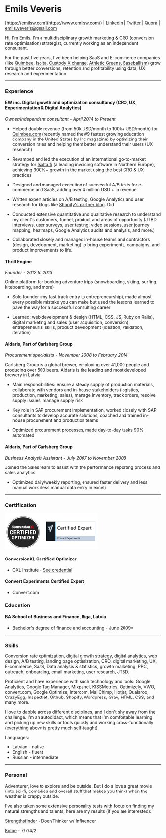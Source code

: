 # Emils Veveris 

[https://emilsw.com](https://www.emilsw.com/) | [Linkedin](https://www.linkedin.com/in/emilsveveris/) | [Twitter](https://twitter.com/emils_w) | [Quora](https://www.quora.com/profile/Emils-Veveris) | emils.veveris@gmail.com 

Hi, I'm Emils. I'm a multidisciplinary growth marketing & CRO (conversion rate optimisation) strategist, currently working as an independent consultant.

For the past five years, I've been helping SaaS and E-commerce companies (like [Quimbee](https://www.quimbee.com/), [Isolta](https://www.isolta.fi/), [Custody X change](https://www.custodyxchange.com/), [Athletic Greens](https://athleticgreens.com), [Baseballism](https://www.baseballism.com/)) grow through better conversions, retention and profitability using data, UX research and experimentation.

---

### Experience

#### EW inc. Digital growth and optimization consultancy (CRO, UX, Experimentation & Digital Analytics)

*Owner/Independent consultant - April 2014 to Present*

* Helped double revenue (from 50k USD/month to 100k+ USD/month) for [Quimbee.com](https://www.quimbee.com/) (recently named the #9 fastest growing education company in the United States by Inc magazine) by optimizing their conversion rates and helping them better understand their users (UX research)

* Revamped and led the execution of an international go-to-market strategy for [Isolta.fi](https://www.isolta.fi/) (a leading invoicing software in Northern Europe), achieving 300%+ growth in the market using the best CRO & UX practices

* Designed and managed execution of successful A/B tests for e-commerce and SaaS, adding over 4 million USD + in revenue 

* Written expert articles on A/B testing, Google Analytics and user research for blogs like [Shopify's partner blog](https://www.shopify.com/partners/blog/how-to-choose-the-right-a-b-testing-strategy-for-your-clients). Did 
 
* Conducted extensive quantitative and qualitative research to understand my client's customers, funnel, product and areas of opportunity (JTBD interviews, user surveys, user testing, video sessions, user journey mapping, heatmaps, Google Analytics audits and analysis, and more.)

* Collaborated closely and managed in-house teams and contractors (design, development, marketing) to bring experiments, campaigns, and product improvements to life.

#### Thrill Engine

*Founder - 2012 to 2013*

Online platform for booking adventure trips (snowboarding, skiing, surfing, kiteboarding, and more)

* Solo founder (my fast track entry to entrepreneurship), made almost every possible mistake you can make but used the lessons learned to pave the way for a successful consulting career

* Learned: web development & design (HTML, CSS, JS, Ruby on Rails), digital marketing and sales (user acquisition, conversion), entrepreneurial skills, product development (ideation, validation, iteration)


#### Aldaris, Part of Carlsberg Group 
*Procurement specialists - November 2008 to February 2014* 

Carlsberg Group is a global brewer, employing over 41,000 people and producing over 500 beers. Aldaris is the leading and most developed brewery in Latvia.

* Main responsibilities: ensure a steady supply of production materials, collaborate with vendors and in-house stakeholders (logistics, production, marketing, sales), manage inventory, track orders, resolve supply issues, manage supply risk

* Key role in SAP procurement implementation, worked closely with SAP consultants to develop accurate solutions, coached and trained in-house procurement and production teams

* Optimized procurement processes, made day-to-day tasks 90% automated

#### Aldaris, Part of Carlsberg Group
*Business Analysis Assistant - July 2007 to November 2008*

Joined the Sales team to assist with the performance reporting process and sales analytics

* Optimized daily/weekly reporting, ensured faster delivery and less manual work (less manual data entry in excel) 

---
### Certification
<img src="/images/cr.jpg" width="300">

#### ConversionXL Certified Optimizer 
* CXL Institute - [See credential](https://certificates.conversionxl.com/2sfmk9fh)

#### Convert Experiments Certified Expert 
* Convert.com 

### Education

#### BA School of Business and Finance, Riga, Latvia
* Bachelor's degree of finance and accounting - June 2009*

---

### Skills

Conversion rate optimization, digital growth strategy, digital analytics, web design, A/B testing, landing page optimization, CRO, digital marketing, UX, E-commerce, SaaS, Data analysis & statistics, growth marketing, PPC, outreach, onboarding, email marketing, user research, JTBD. 

Proficient and have experience with such technology and tools: Google Analytics, Google Tag Manager, Mixpanel, KISSMetrics, Optimizely, VWO, convert.com, Google Optimize, Intercom, MailChimp, Hotjar, Qualaroo, CrazyEgg, Inspectlet, Github, Shopify, Wordpress, Grav, HTML, CSS, and many more.

I love to dabble across different disciplines, and I don't shy away from the challenge. I'm an autodidact, which means that I'm comfortable learning and picking up new skills or tools quickly and working cross-functionally (everything above is pretty much self-taught)

Languages:
* Latvian - native
* English - fluent
* Russian - intermediate

---

### Personal

Adventurer, love to explore and be outside. But I do a love a great movie (into sci-fi, comedies and overall stuff that makes you think) when the weather is crappy outside. 

I've also taken some extensive personality tests with focus on finding my natural strengths and talents, here are my results (if you are interested):

[Strengthsfinder](https://drive.google.com/file/d/1HhfPPXNlv7SBxzYcYjPxbaL4VTqvQDZk/view?usp=sharing) - Doer/Thinker w/ Influencer 

[Kolbe](https://drive.google.com/file/d/11_s_WXvNgAVsitDN6W9XDvnZs4NWvATS/view?usp=sharing) - 7/7/4/2



